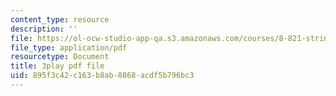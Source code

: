 ```yaml
---
content_type: resource
description: ''
file: https://ol-ocw-studio-app-qa.s3.amazonaws.com/courses/8-821-string-theory-and-holographic-duality-fall-2014/895f3c42c163b8ab8868acdf5b796bc3_M_8UajiNlDg.pdf
file_type: application/pdf
resourcetype: Document
title: 3play pdf file
uid: 895f3c42-c163-b8ab-8868-acdf5b796bc3
---
```

